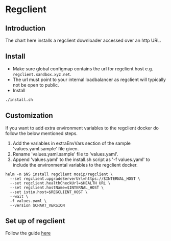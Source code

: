 # Regclient 

## Introduction
The chart here installs a regclient downloader accessed over an http URL. 

## Install
* Make sure global configmap contains the url for regclient host e.g. `regclient.sandbox.xyz.net`.
* The url must point to your internal loadbalancer as regclient will typically not be open to public.
* Install
```sh
./install.sh
```
## Customization
If you want to add extra environment variables to the regclient docker do follow the below mentioned steps.
1. Add the variables in extraEnvVars section of the sample 'values.yaml.sample' file given.
2. Rename 'values.yaml.sample' file to 'values.yaml'.
3. Append 'values.yaml' to the install.sh script as '-f values.yaml' to include the environmental variables to the regclient docker.
 
```
helm -n $NS install regclient mosip/regclient \
  --set regclient.upgradeServerUrl=https://$INTERNAL_HOST \
  --set regclient.healthCheckUrl=$HEALTH_URL \
  --set regclient.hostName=$INTERNAL_HOST \
  --set istio.host=$REGCLIENT_HOST \
  --wait \
  -f values.yaml \
  --version $CHART_VERSION 
  ```
  
## Set up of regclient
Follow the guide [here](https://github.com/mosip/registration-client/blob/develop/README.md)

